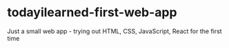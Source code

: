 # todayilearned-first-web-app
Just a small web app - trying out HTML, CSS, JavaScript, React for the first time
